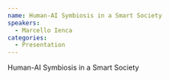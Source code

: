```yaml
--- 
name: Human-AI Symbiosis in a Smart Society 
speakers: 
  - Marcello Ienca 
categories:
  - Presentation
---
```


Human-AI Symbiosis in a Smart Society